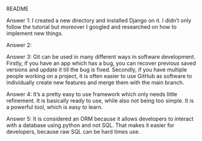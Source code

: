 README

Answer 1:
I created a new directory and installed Django on it. I didn’t only follow the tutorial but moreover I googled and researched on how to implement new things.

Answer 2: 


Answer 3:
Git can be used in many different ways in software development. Firstly, if you have an app which has a bug, you can recover previous saved versions and update it till the bug is fixed. Secondly, if you have multiple people working on a project, it is often easier to use GitHub as software to individually create new features and merge them with the main branch.

Answer 4:
It’s a pretty easy to use framework which only needs little refinement. It is basically ready to use, while also not being too simple. It is a powerful tool, which is easy to learn.

Answer 5:
It is considered an ORM because it allows developers to interact with a database using python and not SQL. That makes it easier for developers, because raw SQL can be hard times use.